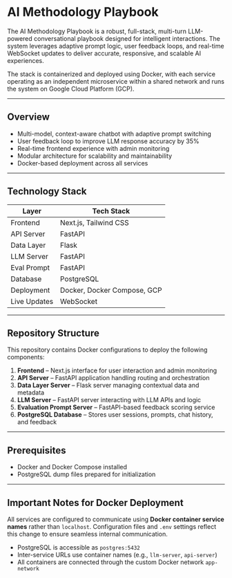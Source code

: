 # AI Methodology Playbook

The AI Methodology Playbook is a robust, full-stack, multi-turn LLM-powered conversational playbook designed for intelligent interactions. The system leverages adaptive prompt logic, user feedback loops, and real-time WebSocket updates to deliver accurate, responsive, and scalable AI experiences.

The stack is containerized and deployed using Docker, with each service operating as an independent microservice within a shared network and runs the system on Google Cloud Platform (GCP).

---

## Overview

- Multi-model, context-aware chatbot with adaptive prompt switching
- User feedback loop to improve LLM response accuracy by 35%
- Real-time frontend experience with admin monitoring
- Modular architecture for scalability and maintainability
- Docker-based deployment across all services

---

## Technology Stack

| Layer        | Tech Stack                          |
|--------------|-------------------------------------|
| Frontend     | Next.js, Tailwind CSS               |
| API Server   | FastAPI                             |
| Data Layer   | Flask                               |
| LLM Server   | FastAPI                             |
| Eval Prompt  | FastAPI                             |
| Database     | PostgreSQL                          |
| Deployment   | Docker, Docker Compose, GCP         |
| Live Updates | WebSocket                           |

---

## Repository Structure

This repository contains Docker configurations to deploy the following components:

1. **Frontend** – Next.js interface for user interaction and admin monitoring  
2. **API Server** – FastAPI application handling routing and orchestration  
3. **Data Layer Server** – Flask server managing contextual data and metadata  
4. **LLM Server** – FastAPI server interacting with LLM APIs and logic  
5. **Evaluation Prompt Server** – FastAPI-based feedback scoring service  
6. **PostgreSQL Database** – Stores user sessions, prompts, chat history, and feedback

---

## Prerequisites

- Docker and Docker Compose installed
- PostgreSQL dump files prepared for initialization

---

## Important Notes for Docker Deployment

All services are configured to communicate using **Docker container service names** rather than `localhost`. Configuration files and `.env` settings reflect this change to ensure seamless internal communication.

- PostgreSQL is accessible as `postgres:5432`
- Inter-service URLs use container names (e.g., `llm-server`, `api-server`)
- All containers are connected through the custom Docker network `app-network`
